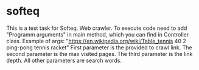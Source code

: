 # softeq
This is a test task for Softeq. Web crawler.
To execute code need to add "Programm arguments" in main method, which you can find in Controller class.
Example of args: "https://en.wikipedia.org/wiki/Table_tennis 40 2 ping-pong tennis racket" 
First parameter is the provided to crawl link. The second parameter is the max visited pages. The third parameter is the link depth. All other parameters are search words.
